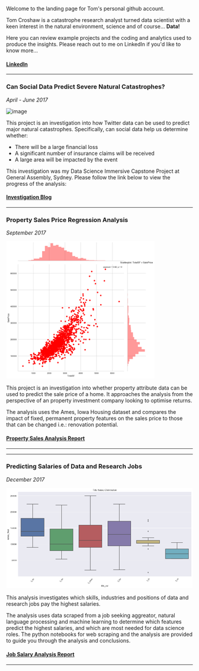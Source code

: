 Welcome to the landing page for Tom's personal github account. 

Tom Croshaw is a catastrophe research analyst turned data scientist with a keen interest in the natural environment, science and of course... **Data!**

Here you can review example projects and the coding and analytics used to produce the insights. Please reach out to me on LinkedIn if you'd like to know more...

#### [LinkedIn](https://www.linkedin.com/in/tom-croshaw/)

---

### Can Social Data Predict Severe Natural Catastrophes?
_April - June 2017_


![image](https://media.giphy.com/media/3o7TKOrTKTwdIFBi2k/giphy.gif)

This project is an investigation into how Twitter data can be used to predict major natural catastrophes. Specifically, can social data help us determine whether:
- There will be a large financial loss
- A significant number of insurance claims will be received
- A large area will be impacted by the event

This investigation was my Data Science Immersive Capstone Project at General Assembly, Sydney. Please follow the link below to view the progress of the analysis:

#### [Investigation Blog](/capstone/index.md)


---



### Property Sales Price Regression Analysis
_September 2017_

<img src="ames_housing_data/totalsf_corr.png" alt="" width="400">

This project is an investigation into whether property attribute data can be used to predict the sale price of a home. It approaches the analysis from the perspective of an property investment company looking to optimise returns. 

The analysis uses the Ames, Iowa Housing dataset and compares the impact of fixed, permanent property features on the sales price to those that can be changed i.e.: renovation potential.

#### [Property Sales Analysis Report](/ames_housing_data/index.md)

---

---



### Predicting Salaries of Data and Research Jobs
_December 2017_

<img src="data_jobs_analysis/salary_boxplot.png" alt="" width="550">

This analysis investigates which skills, industries and positions of data and research jobs pay the highest salaries.

The analysis uses data scraped from a job seeking aggreator, natural language processing and machine learning to determine which features predict the highest salaries, and which are most needed for data science roles. The python notebooks for web scraping and the analysis are provided to guide you through the analysis and conclusions.

#### [Job Salary Analysis Report](/data_jobs_analysis/index.md)

---
